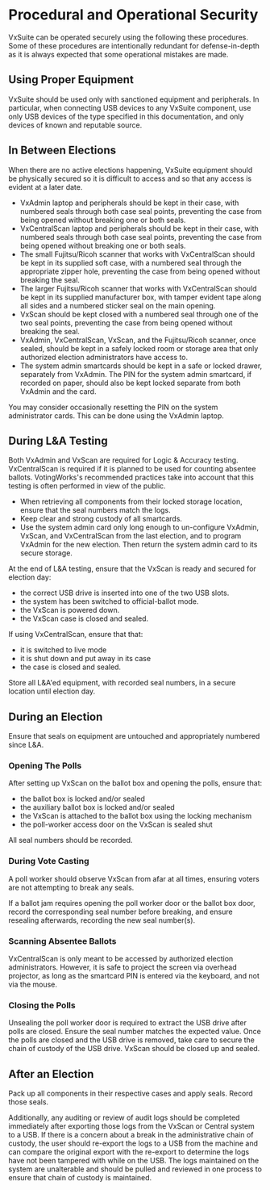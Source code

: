 # Procedural and Operational Security

VxSuite can be operated securely using the following these procedures. Some of these procedures are intentionally redundant for defense-in-depth as it is always expected that some operational mistakes are made.

## Using Proper Equipment

VxSuite should be used only with sanctioned equipment and peripherals. In particular, when connecting USB devices to any VxSuite component, use only USB devices of the type specified in this documentation, and only devices of known and reputable source.

## In Between Elections

When there are no active elections happening, VxSuite equipment should be physically secured so it is difficult to access and so that any access is evident at a later date.

* VxAdmin laptop and peripherals should be kept in their case, with numbered seals through both case seal points, preventing the case from being opened without breaking one or both seals.
* VxCentralScan laptop and peripherals should be kept in their case, with numbered seals through both case seal points, preventing the case from being opened without breaking one or both seals.
* The small Fujitsu/Ricoh scanner that works with VxCentralScan should be kept in its supplied soft case, with a numbered seal through the appropriate zipper hole, preventing the case from being opened without breaking the seal.
* The larger Fujitsu/Ricoh scanner that works with VxCentralScan should be kept in its supplied manufacturer box, with tamper evident tape along all sides and a numbered sticker seal on the main opening.
* VxScan should be kept closed with a numbered seal through one of the two seal points, preventing the case from being opened without breaking the seal.
* VxAdmin, VxCentralScan, VxScan, and the Fujitsu/Ricoh scanner, once sealed, should be kept in a safely locked room or storage area that only authorized election administrators have access to.
* The system admin smartcards should be kept in a safe or locked drawer, separately from VxAdmin. The PIN for the system admin smartcard, if recorded on paper, should also be kept locked separate from both VxAdmin and the card.

You may consider occasionally resetting the PIN on the system administrator cards. This can be done using the VxAdmin laptop.

## During L\&A Testing

Both VxAdmin and VxScan are required for Logic & Accuracy testing. VxCentralScan is required if it is planned to be used for counting absentee ballots. VotingWorks's recommended practices take into account that this testing is often performed in view of the public.

* When retrieving all components from their locked storage location, ensure that the seal numbers match the logs.
* Keep clear and strong custody of all smartcards.
* Use the system admin card only long enough to un-configure VxAdmin, VxScan, and VxCentralScan from the last election, and to program VxAdmin for the new election. Then return the system admin card to its secure storage.

At the end of L\&A testing, ensure that the VxScan is ready and secured for election day:

* the correct USB drive is inserted into one of the two USB slots.
* the system has been switched to official-ballot mode.
* the VxScan is powered down.
* the VxScan case is closed and sealed.

If using VxCentralScan, ensure that that:

* it is switched to live mode
* it is shut down and put away in its case
* the case is closed and sealed.

Store all L\&A'ed equipment, with recorded seal numbers, in a secure location until election day.

## During an Election

Ensure that seals on equipment are untouched and appropriately numbered since L\&A.

### Opening The Polls

After setting up VxScan on the ballot box and opening the polls, ensure that:

* the ballot box is locked and/or sealed
* the auxiliary ballot box is locked and/or sealed
* the VxScan is attached to the ballot box using the locking mechanism
* the poll-worker access door on the VxScan is sealed shut

All seal numbers should be recorded.

### During Vote Casting

A poll worker should observe VxScan from afar at all times, ensuring voters are not attempting to break any seals.

If a ballot jam requires opening the poll worker door or the ballot box door, record the corresponding seal number before breaking, and ensure resealing afterwards, recording the new seal number(s).

### Scanning Absentee Ballots

VxCentralScan is only meant to be accessed by authorized election administrators. However, it is safe to project the screen via overhead projector, as long as the smartcard PIN is entered via the keyboard, and not via the mouse.

### Closing the Polls

Unsealing the poll worker door is required to extract the USB drive after polls are closed. Ensure the seal number matches the expected value. Once the polls are closed and the USB drive is removed, take care to secure the chain of custody of the USB drive. VxScan should be closed up and sealed.

## After an Election&#x20;

Pack up all components in their respective cases and apply seals. Record those seals.

Additionally, any auditing or review of audit logs should be completed immediately after exporting those logs from the VxScan or Central system to a USB. If there is a concern about a break in the administrative chain of custody, the user should re-export the logs to a USB from the machine and can compare the original export with the re-export to determine the logs have not been tampered with while on the USB. The logs maintained on the system are unalterable and should be pulled and reviewed in one process to ensure that chain of custody is maintained.&#x20;
